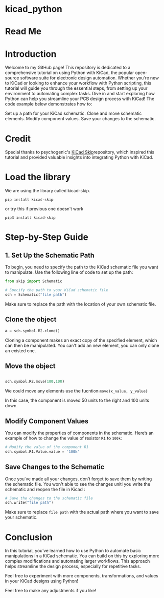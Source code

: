 # kicad_python 
# Read Me
# Introduction
Welcome to my GitHub page! This repository is dedicated to a comprehensive tutorial on using Python with KiCad, the popular open-source software suite for electronic design automation. Whether you're new to KiCad or looking to enhance your workflow with Python scripting, this tutorial will guide you through the essential steps, from setting up your environment to automating complex tasks. Dive in and start exploring how Python can help you streamline your PCB design process with KiCad!
The code example below demonstrates how to:

Set up a path for your KiCad schematic.
Clone and move schematic elements.
Modify component values.
Save your changes to the schematic.

# Credit
Special thanks to psychogenic's [KiCad Skip](https://github.com/psychogenic/kicad-skip?tab=readme-ov-file)repository, which inspired this tutorial and provided valuable insights into integrating Python with KiCad.
# Load the library
We are using the library called kicad-skip.

`pip install kicad-skip`

or try this if previous one doesn't work

`pip3 install kicad-skip`
# Step-by-Step Guide

## 1. Set Up the Schematic Path
To begin, you need to specify the path to the KiCad schematic file you want to manipulate. Use the following line of code to set up the path:

```python
from skip import Schematic

# Specify the path to your KiCad schematic file
sch = Schematic("file path")
```
Make sure to replace the path with the location of your own schematic file.


## Clone the object
```python
a = sch.symbol.R2.clone()
```
Cloning a component makes an exact copy of the specified element, which can then be manipulated. You can't add an new element, you can only clone an existed one. 


## Move the object 
```python

sch.symbol.R2.move(100,100)
```
We could move any elements use the fucntion `move(x_value, y_value)`

In this case, the component is moved 50 units to the right and 100 units down.

## Modify Component Values
You can modify the properties of components in the schematic. Here’s an example of how to change the value of resistor `R1` to `100k`:

```python
# Modify the value of the component R1
sch.symbol.R1.Value.value = '100k'
```

## Save Changes to the Schematic
Once you've made all your changes, don’t forget to save them by writing the schematic file. You won't able to see the changes unitl you write the schematic and reopen the file in Kicad :

```python
# Save the changes to the schematic file
sch.write("file path")
```
Make sure to replace `file path` with the actual path where you want to save your schematic.

# Conclusion
In this tutorial, you’ve learned how to use Python to automate basic manipulations in a KiCad schematic. You can build on this by exploring more complex modifications and automating larger workflows. This approach helps streamline the design process, especially for repetitive tasks.

Feel free to experiment with more components, transformations, and values in your KiCad designs using Python!

Feel free to make any adjustments if you like!

